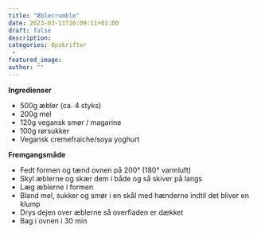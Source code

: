 ```yaml
---
title: "Æblecrumble"
date: 2023-03-11T16:09:11+01:00
draft: false
description:
categories: Opskrifter
 -
featured_image:
author: ""
---
```


**Ingredienser**

- 500g æbler (ca. 4 styks)
- 200g mel
- 120g vegansk smør / magarine
- 100g rørsukker
- Vegansk cremefraiche/soya yoghurt

**Fremgangsmåde**

- Fedt formen og tænd ovnen på 200° (180° varmluft)
- Skyl æblerne og skær dem i både og så skiver på langs
- Læg æblerne i formen
- Bland mel, sukker og smør i en skål med hænderne indtil det bliver en klump
- Drys dejen over æblerne så overfladen er dækket
- Bag i ovnen i 30 min
